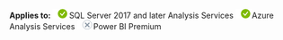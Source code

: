 **Applies to:** ![yes](media/yes.png)SQL Server 2017 and later Analysis Services ![yes](media/yes.png)Azure Analysis Services ![no](media/no.png)Power BI Premium